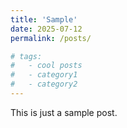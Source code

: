 ```yaml
---
title: 'Sample'
date: 2025-07-12
permalink: /posts/

# tags:
#   - cool posts
#   - category1
#   - category2
---
```


This is just a sample post.

